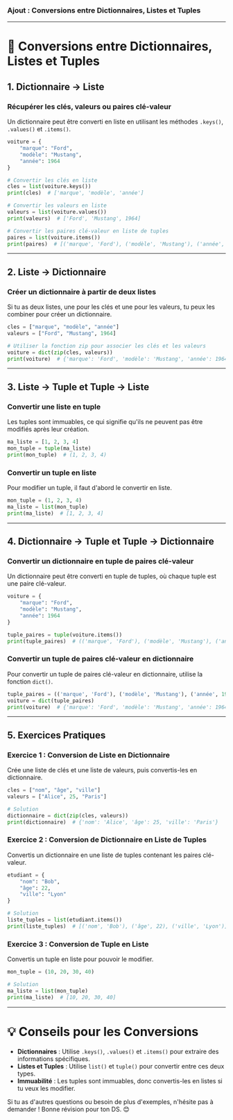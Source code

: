 ### Ajout : Conversions entre Dictionnaires, Listes et Tuples

---

# 🔄 Conversions entre Dictionnaires, Listes et Tuples

## 1. Dictionnaire → Liste

### Récupérer les clés, valeurs ou paires clé-valeur
Un dictionnaire peut être converti en liste en utilisant les méthodes `.keys()`, `.values()` et `.items()`.

```python
voiture = {
    "marque": "Ford",
    "modèle": "Mustang",
    "année": 1964
}

# Convertir les clés en liste
cles = list(voiture.keys())
print(cles)  # ['marque', 'modèle', 'année']

# Convertir les valeurs en liste
valeurs = list(voiture.values())
print(valeurs)  # ['Ford', 'Mustang', 1964]

# Convertir les paires clé-valeur en liste de tuples
paires = list(voiture.items())
print(paires)  # [('marque', 'Ford'), ('modèle', 'Mustang'), ('année', 1964)]
```

---

## 2. Liste → Dictionnaire

### Créer un dictionnaire à partir de deux listes
Si tu as deux listes, une pour les clés et une pour les valeurs, tu peux les combiner pour créer un dictionnaire.

```python
cles = ["marque", "modèle", "année"]
valeurs = ["Ford", "Mustang", 1964]

# Utiliser la fonction zip pour associer les clés et les valeurs
voiture = dict(zip(cles, valeurs))
print(voiture)  # {'marque': 'Ford', 'modèle': 'Mustang', 'année': 1964}
```

---

## 3. Liste → Tuple et Tuple → Liste

### Convertir une liste en tuple
Les tuples sont immuables, ce qui signifie qu'ils ne peuvent pas être modifiés après leur création.

```python
ma_liste = [1, 2, 3, 4]
mon_tuple = tuple(ma_liste)
print(mon_tuple)  # (1, 2, 3, 4)
```

### Convertir un tuple en liste
Pour modifier un tuple, il faut d'abord le convertir en liste.

```python
mon_tuple = (1, 2, 3, 4)
ma_liste = list(mon_tuple)
print(ma_liste)  # [1, 2, 3, 4]
```

---

## 4. Dictionnaire → Tuple et Tuple → Dictionnaire

### Convertir un dictionnaire en tuple de paires clé-valeur
Un dictionnaire peut être converti en tuple de tuples, où chaque tuple est une paire clé-valeur.

```python
voiture = {
    "marque": "Ford",
    "modèle": "Mustang",
    "année": 1964
}

tuple_paires = tuple(voiture.items())
print(tuple_paires)  # (('marque', 'Ford'), ('modèle', 'Mustang'), ('année', 1964))
```

### Convertir un tuple de paires clé-valeur en dictionnaire
Pour convertir un tuple de paires clé-valeur en dictionnaire, utilise la fonction `dict()`.

```python
tuple_paires = (('marque', 'Ford'), ('modèle', 'Mustang'), ('année', 1964))
voiture = dict(tuple_paires)
print(voiture)  # {'marque': 'Ford', 'modèle': 'Mustang', 'année': 1964}
```

---

## 5. Exercices Pratiques

### Exercice 1 : Conversion de Liste en Dictionnaire
Crée une liste de clés et une liste de valeurs, puis convertis-les en dictionnaire.

```python
cles = ["nom", "âge", "ville"]
valeurs = ["Alice", 25, "Paris"]

# Solution
dictionnaire = dict(zip(cles, valeurs))
print(dictionnaire)  # {'nom': 'Alice', 'âge': 25, 'ville': 'Paris'}
```

### Exercice 2 : Conversion de Dictionnaire en Liste de Tuples
Convertis un dictionnaire en une liste de tuples contenant les paires clé-valeur.

```python
etudiant = {
    "nom": "Bob",
    "âge": 22,
    "ville": "Lyon"
}

# Solution
liste_tuples = list(etudiant.items())
print(liste_tuples)  # [('nom', 'Bob'), ('âge', 22), ('ville', 'Lyon')]
```

### Exercice 3 : Conversion de Tuple en Liste
Convertis un tuple en liste pour pouvoir le modifier.

```python
mon_tuple = (10, 20, 30, 40)

# Solution
ma_liste = list(mon_tuple)
print(ma_liste)  # [10, 20, 30, 40]
```

---

# 💡 Conseils pour les Conversions
- **Dictionnaires** : Utilise `.keys()`, `.values()` et `.items()` pour extraire des informations spécifiques.
- **Listes et Tuples** : Utilise `list()` et `tuple()` pour convertir entre ces deux types.
- **Immuabilité** : Les tuples sont immuables, donc convertis-les en listes si tu veux les modifier.

Si tu as d'autres questions ou besoin de plus d'exemples, n'hésite pas à demander ! Bonne révision pour ton DS. 😊